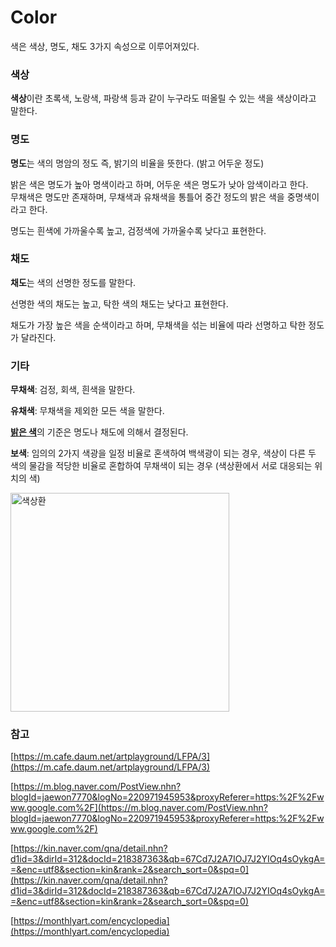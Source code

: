 # Color

색은 색상, 명도, 채도 3가지 속성으로 이루어져있다.

### 색상
**색상**이란 초록색, 노랑색, 파랑색 등과 같이 누구라도 떠올릴 수 있는 색을 색상이라고 말한다.

### 명도
**명도**는 색의 명암의 정도 즉, 밝기의 비율을 뜻한다. (밝고 어두운 정도)

밝은 색은 명도가 높아 명색이라고 하며, 어두운 색은 명도가 낮아 암색이라고 한다.<br>
무채색은 명도만 존재하며, 무채색과 유채색을 통틀어 중간 정도의 밝은 색을 중명색이라고 한다.

명도는 흰색에 가까울수록 높고, 검정색에 가까울수록 낮다고 표현한다.


### 채도
**채도**는 색의 선명한 정도를 말한다.

선명한 색의 채도는 높고, 탁한 색의 채도는 낮다고 표현한다.

채도가 가장 높은 색을 순색이라고 하며, 무채색을 섞는 비율에 따라 선명하고 탁한 정도가 달라진다.


### 기타
**무채색**: 검정, 회색, 흰색을 말한다.

**유채색**: 무채색을 제외한 모든 색을 말한다.

<strong style="text-decoration: underline;">밝은 색</strong>의 기준은 명도나 채도에 의해서 결정된다.

**보색**: 임의의 2가지 색광을 일정 비율로 혼색하여 백색광이 되는 경우, 색상이 다른 두 색의 물감을 적당한 비율로 혼합하여 무채색이 되는 경우 (색상환에서 서로 대응되는 위치의 색)

<img src="https://user-images.githubusercontent.com/23455736/150639881-4f124af8-eb5a-4054-b967-55d326f87399.png" alt="색상환" width="350">


### 참고
[https://m.cafe.daum.net/artplayground/LFPA/3](https://m.cafe.daum.net/artplayground/LFPA/3)

[https://m.blog.naver.com/PostView.nhn?blogId=jaewon7770&logNo=220971945953&proxyReferer=https:%2F%2Fwww.google.com%2F](https://m.blog.naver.com/PostView.nhn?blogId=jaewon7770&logNo=220971945953&proxyReferer=https:%2F%2Fwww.google.com%2F)

[https://kin.naver.com/qna/detail.nhn?d1id=3&dirId=312&docId=218387363&qb=67Cd7J2A7IOJ7J2YIOq4sOykgA==&enc=utf8&section=kin&rank=2&search_sort=0&spq=0](https://kin.naver.com/qna/detail.nhn?d1id=3&dirId=312&docId=218387363&qb=67Cd7J2A7IOJ7J2YIOq4sOykgA==&enc=utf8&section=kin&rank=2&search_sort=0&spq=0)

[https://monthlyart.com/encyclopedia](https://monthlyart.com/encyclopedia)
